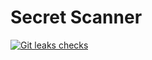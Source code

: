 # Secret Scanner
[![Git leaks checks](https://github.com/Yggdrasill501/secret_scanner/actions/workflows/gitleaks.yml/badge.svg)](https://github.com/Yggdrasill501/secret_scanner/actions/workflows/gitleaks.yml)
